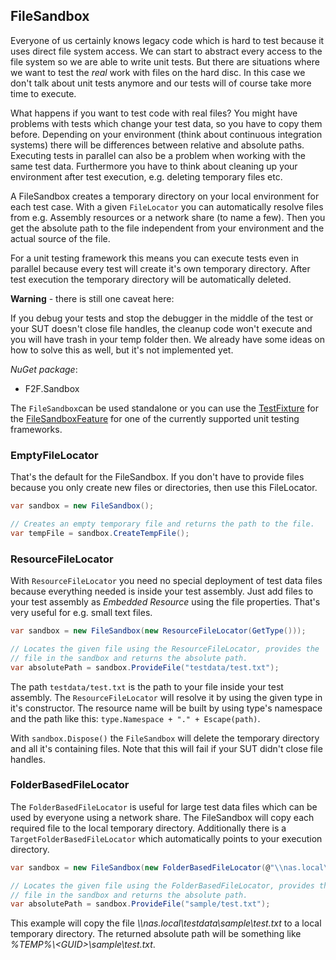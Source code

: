 
## FileSandbox ##

Everyone of us certainly knows legacy code which is hard to test because it uses direct file system access. We can start to abstract every access to the file system so we are able to write unit tests. But there are situations where we want to test the *real* work with files on the hard disc. In this case we don't talk about unit tests anymore and our tests will of course take more time to execute. 

What happens if you want to test code with real files? You might have problems with tests which change your test data, so you have to copy them before. Depending on your environment (think about continuous integration systems) there will be differences between relative and absolute paths. Executing tests in parallel can also be a problem when working with the same test data. Furthermore you have to think about cleaning up your environment after test execution, e.g. deleting temporary files etc.

A FileSandbox creates a temporary directory on your local environment for each test case. With a given `FileLocator` you can automatically resolve files from e.g. Assembly resources or a network share (to name a few). Then you get the absolute path to the file independent from your environment and the actual source of the file.

For a unit testing framework this means you can execute tests even in parallel because every test will create it's own temporary directory. After test execution the temporary directory will be automatically deleted.

**Warning** - there is still one caveat here:

If you debug your tests and stop the debugger in the middle of the test or your SUT doesn't close file handles, the cleanup code won't execute and you will have trash in your temp folder then. We already have some ideas on how to solve this as well, but it's not implemented yet.

*NuGet package*:
* F2F.Sandbox

The `FileSandbox`can be used standalone or you can use the [TestFixture](https://github.com/ArtofQuality/F2F.Testing#testfixture) for the [FileSandboxFeature](https://github.com/ArtofQuality/F2F.Testing#filesandboxfeature) for one of the currently supported unit testing frameworks.

### EmptyFileLocator ###

That's the default for the FileSandbox. If you don't have to provide files because you only create new files or directories, then use this FileLocator.

```csharp
var sandbox = new FileSandbox();

// Creates an empty temporary file and returns the path to the file.
var tempFile = sandbox.CreateTempFile();
```

### ResourceFileLocator ###

With `ResourceFileLocator` you need no special deployment of test data files because everything needed is inside your test assembly. Just add files to your test assembly as *Embedded Resource* using the file properties. That's very useful for e.g. small text files.

```csharp
var sandbox = new FileSandbox(new ResourceFileLocator(GetType()));

// Locates the given file using the ResourceFileLocator, provides the
// file in the sandbox and returns the absolute path.
var absolutePath = sandbox.ProvideFile("testdata/test.txt");
```

The path `testdata/test.txt` is the path to your file inside your test assembly. The `ResourceFileLocator` will resolve it by using the given type in it's constructor. The resource name will be built by using type's namespace and the path like this: `type.Namespace + "." + Escape(path)`.

With `sandbox.Dispose()` the `FileSandbox` will delete the temporary directory and all it's containing files. Note that this will fail if your SUT didn't close file handles.

### FolderBasedFileLocator ###

The `FolderBasedFileLocator` is useful for large test data files which can be used by everyone using a network share. The FileSandbox will copy each required file to the local temporary directory. Additionally there is a `TargetFolderBasedFileLocator` which automatically points to your execution directory.

```csharp
var sandbox = new FileSandbox(new FolderBasedFileLocator(@"\\nas.local\testdata"));

// Locates the given file using the FolderBasedFileLocator, provides the
// file in the sandbox and returns the absolute path.
var absolutePath = sandbox.ProvideFile("sample/test.txt");
```

This example will copy the file *\\\nas.local\testdata\sample\test.txt* to a local temporary directory. The returned absolute path will be something like *%TEMP%\\&lt;GUID&gt;\sample\test.txt*.
